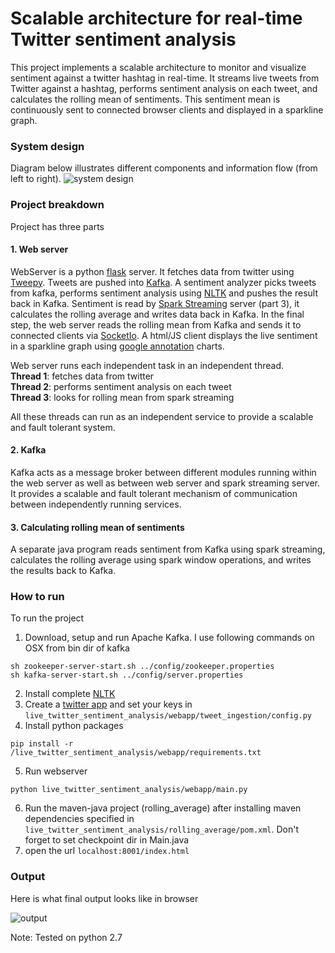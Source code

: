# Scalable architecture for real-time Twitter sentiment analysis
This project implements a scalable architecture to monitor and visualize sentiment against a twitter hashtag in real-time. It streams live tweets from Twitter against a hashtag, performs sentiment analysis on each tweet, and calculates the rolling mean of sentiments. This sentiment mean is continuously sent to connected browser clients and displayed in a sparkline graph. 

### System design
Diagram below illustrates different components and information flow (from left to right).
![system design](https://user-images.githubusercontent.com/1760859/28240920-5a8ed604-69a3-11e7-95e1-38a6ddb43f7c.png)

### Project breakdown
Project has three parts

#### 1. Web server
WebServer is a python [flask](http://flask.pocoo.org/) server. It fetches data from twitter using [Tweepy](http://www.tweepy.org/). Tweets are pushed into [Kafka](https://kafka.apache.org/). A sentiment analyzer picks tweets from kafka, performs sentiment analysis using [NLTK](http://www.nltk.org/_modules/nltk/sentiment/vader.html) and pushes the result back in Kafka. Sentiment is read by [Spark Streaming](https://spark.apache.org/streaming/) server (part 3), it calculates the rolling average and writes data back in Kafka. In the final step, the web server reads the rolling mean from Kafka and sends it to connected clients via [SocketIo](https://socket.io/). A html/JS client displays the live sentiment in a sparkline graph using [google annotation](https://developers.google.com/chart/interactive/docs/gallery/annotationchart) charts. 

Web server runs each independent task in an independent thread.<br>
**Thread 1**: fetches data from twitter<br>
**Thread 2**: performs sentiment analysis on each tweet<br>
**Thread 3**: looks for rolling mean from spark streaming<br>

All these threads can run as an independent service to provide a scalable and fault tolerant system. 

#### 2. Kafka
Kafka acts as a message broker between different modules running within the web server as well as between web server and spark streaming server. It provides a scalable and fault tolerant mechanism of communication between independently running services.  

#### 3. Calculating rolling mean of sentiments

A separate java program reads sentiment from Kafka using spark streaming, calculates the rolling average using spark window operations, and writes the results back to Kafka. 

### How to run
To run the project
1. Download, setup and run Apache Kafka. I use following commands on OSX from bin dir of kafka
```
sh zookeeper-server-start.sh ../config/zookeeper.properties
sh kafka-server-start.sh ../config/server.properties
```
2. Install complete [NLTK](http://www.nltk.org/install.html)
3. Create a [twitter app](https://apps.twitter.com/) and set your keys in<br> `live_twitter_sentiment_analysis/webapp/tweet_ingestion/config.py`
4. Install python packages
```
pip install -r /live_twitter_sentiment_analysis/webapp/requirements.txt
```
5. Run webserver
```
python live_twitter_sentiment_analysis/webapp/main.py
```
6. Run the maven-java project (rolling_average) after installing maven dependencies specified in `live_twitter_sentiment_analysis/rolling_average/pom.xml`. Don't forget to set checkpoint dir in Main.java
7. open the url `localhost:8001/index.html`
### Output
Here is what final output looks like in browser

![output](https://user-images.githubusercontent.com/1760859/28225813-51a955fc-68ed-11e7-8fc7-40f5a5022ac5.png)

Note: Tested on python 2.7
